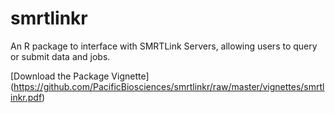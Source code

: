 # smrtlinkr

An R package to interface with SMRTLink Servers, allowing users to query or 
submit data and jobs.

[Download the Package Vignette] (https://github.com/PacificBiosciences/smrtlinkr/raw/master/vignettes/smrtlinkr.pdf)
